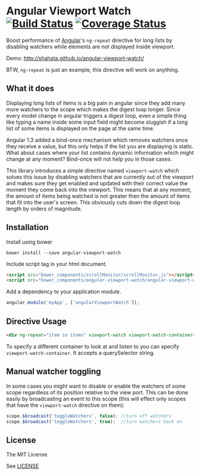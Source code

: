 Angular Viewport Watch [![Build Status](https://travis-ci.org/shahata/angular-viewport-watch.svg?branch=master)](https://travis-ci.org/shahata/angular-viewport-watch) [![Coverage Status](https://coveralls.io/repos/shahata/angular-viewport-watch/badge.png?branch=master)](https://coveralls.io/r/shahata/angular-viewport-watch?branch=master)
================

Boost performance of [Angular](http://www.angularjs.org)'s `ng-repeat` directive for long lists by disabling watchers while elements are not displayed inside viewport.

Demo: http://shahata.github.io/angular-viewport-watch/

BTW, `ng-repeat` is just an example, this directive will work on anything.

## What it does

Displaying long lists of items is a big pain in angular since they add many more watchers to the scope which makes the digest loop longer. Since every model change in angular triggers a digest loop, even a simple thing like typing a name inside some input field might become sluggish if a long list of some items is displayed on the page at the same time.

Angular 1.3 added a bind-once mechanism which removes watchers once they receive a value, but this only helps if the list you are displaying is static. What about cases where your list contains dynamic information which might change at any moment? Bind-once will not help you in those cases.

This library introduces a simple directive named `viewport-watch` which solves this issue by disabling watchers that are currently out of the viewport and makes sure they get enabled and updated with their correct value the moment they come back into the viewport. This means that at any moment, the amount of items being watched is not greater then the amount of items that fit into the user's screen. This obviously cuts down the digest loop length by orders of magnitude.

## Installation

Install using bower

`bower install --save angular-viewport-watch`

Include script tag in your html document.

```html
<script src="bower_components/scrollMonitor/scrollMonitor.js"></script>
<script src="bower_components/angular-viewport-watch/angular-viewport-watch.js"></script>
```

Add a dependency to your application module.

```javascript
angular.module('myApp', ['angularViewportWatch']);
```

## Directive Usage

```html
<div ng-repeat="item in items" viewport-watch viewport-watch-container>...</div>
```

To specify a different container to look at and listen to you can specify `viewport-watch-container`. It accepts a querySelector string.

## Manual watcher toggling

In some cases you might want to disable or enable the watchers of some scope regardless of its position relative to the view port. This can be done easily by broadcasting an event to this scope (this will effect only scopes that have the `viewport-watch` directive on them):

```js
scope.$broadcast('toggleWatchers', false); //turn off watchers
scope.$broadcast('toggleWatchers', true);  //turn watchers back on
```

## License

The MIT License.

See [LICENSE](https://github.com/shahata/angular-viewport-watch/blob/master/LICENSE)
